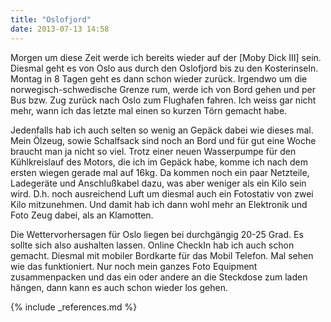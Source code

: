 ```yaml
---
title: "Oslofjord"
date: 2013-07-13 14:58
---
```

Morgen um diese Zeit werde ich bereits wieder auf der [Moby Dick III] sein. Diesmal geht es von Oslo aus durch den Oslofjord bis zu den Kosterinseln. Montag in 8 Tagen geht es dann schon wieder zurück. Irgendwo um die norwegisch-schwedische Grenze rum, werde ich von Bord gehen und per Bus bzw. Zug zurück nach Oslo zum Flughafen fahren. Ich weiss gar nicht mehr, wann ich das letzte mal einen so kurzen Törn gemacht habe.

Jedenfalls hab ich auch selten so wenig an Gepäck dabei wie dieses mal. Mein Ölzeug, sowie Schalfsack sind noch an Bord und für gut eine Woche braucht man ja nicht so viel. Trotz einer neuen Wasserpumpe für den Kühlkreislauf des Motors, die ich im Gepäck habe, komme ich nach dem ersten wiegen gerade mal auf 16kg. Da kommen noch ein paar Netzteile, Ladegeräte und Anschlußkabel dazu, was aber weniger als ein Kilo sein wird. D.h. noch ausreichend Luft um diesmal auch ein Fotostativ von zwei Kilo mitzunehmen. Und damit hab ich dann wohl mehr an Elektronik und Foto Zeug dabei, als an Klamotten.

Die Wettervorhersagen für Oslo liegen bei durchgängig 20-25 Grad. Es sollte sich also aushalten lassen. Online CheckIn hab ich auch schon gemacht. Diesmal mit mobiler Bordkarte für das Mobil Telefon. Mal sehen wie das funktioniert. Nur noch mein ganzes Foto Equipment zusammenpacken und das ein oder andere an die Steckdose zum laden hängen, dann kann es auch schon wieder los gehen.

{% include _references.md %}
